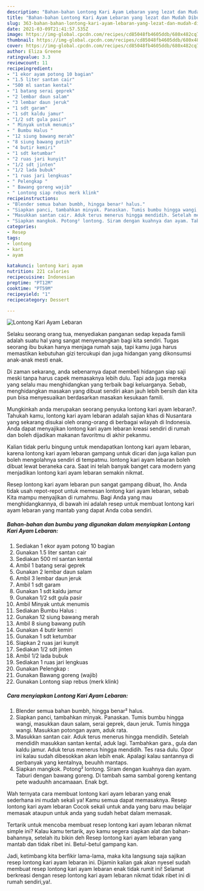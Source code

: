 ```yaml
---
description: "Bahan-bahan Lontong Kari Ayam Lebaran yang lezat dan Mudah Dibuat"
title: "Bahan-bahan Lontong Kari Ayam Lebaran yang lezat dan Mudah Dibuat"
slug: 363-bahan-bahan-lontong-kari-ayam-lebaran-yang-lezat-dan-mudah-dibuat
date: 2021-03-09T21:41:57.535Z
image: https://img-global.cpcdn.com/recipes/cd85048fb4605ddb/680x482cq70/lontong-kari-ayam-lebaran-foto-resep-utama.jpg
thumbnail: https://img-global.cpcdn.com/recipes/cd85048fb4605ddb/680x482cq70/lontong-kari-ayam-lebaran-foto-resep-utama.jpg
cover: https://img-global.cpcdn.com/recipes/cd85048fb4605ddb/680x482cq70/lontong-kari-ayam-lebaran-foto-resep-utama.jpg
author: Eliza Greene
ratingvalue: 3.3
reviewcount: 11
recipeingredient:
- "1 ekor ayam potong 10 bagian"
- "1.5 liter santan cair"
- "500 ml santan kental"
- "1 batang serai geprek"
- "2 lembar daun salam"
- "3 lembar daun jeruk"
- "1 sdt garam"
- "1 sdt kaldu jamur"
- "1/2 sdt gula pasir"
- " Minyak untuk menumis"
- " Bumbu Halus "
- "12 siung bawang merah"
- "8 siung bawang putih"
- "4 butir kemiri"
- "1 sdt ketumbar"
- "2 ruas jari kunyit"
- "1/2 sdt jinten"
- "1/2 lada bubuk"
- "1 ruas jari lengkuas"
- " Pelengkap "
- " Bawang goreng wajib"
- " Lontong siap rebus merk klink"
recipeinstructions:
- "Blender semua bahan bumbh, hingga benar² halus."
- "Siapkan panci, tambahkan minyak. Panaskan. Tumis bumbu hingga wangi, masukkan daun salam, serai geprek, daun jeruk. Tumis hingga wangi. Masukkan potongan ayam, aduk rata."
- "Masukkan santan cair. Aduk terus menerus hingga mendidih. Setelah mendidih masukkan santan kental, aduk lagi. Tambahkan gara., gula dan kaldu jamur. Aduk terus menerus hingga mendidih. Tes rasa dulu. Opor ini kalau sudah dibesokkan akan lebih enak. Apalagi kalau santannya di perbanyak yang kentalnya, beuuhh mantaps."
- "Siapkan mangkok. Potong² lontong. Siram dengan kuahnya dan ayam. Taburi dengan bawang goreng. Di tambah sama sambal goreng kentang pete waduuhh ancamaaan. Enak bgt."
categories:
- Resep
tags:
- lontong
- kari
- ayam

katakunci: lontong kari ayam 
nutrition: 221 calories
recipecuisine: Indonesian
preptime: "PT12M"
cooktime: "PT59M"
recipeyield: "1"
recipecategory: Dessert

---
```



![Lontong Kari Ayam Lebaran](https://img-global.cpcdn.com/recipes/cd85048fb4605ddb/680x482cq70/lontong-kari-ayam-lebaran-foto-resep-utama.jpg)

Selaku seorang orang tua, menyediakan panganan sedap kepada famili adalah suatu hal yang sangat menyenangkan bagi kita sendiri. Tugas seorang ibu bukan hanya menjaga rumah saja, tapi kamu juga harus memastikan kebutuhan gizi tercukupi dan juga hidangan yang dikonsumsi anak-anak mesti enak.

Di zaman  sekarang, anda sebenarnya dapat membeli hidangan siap saji meski tanpa harus capek memasaknya lebih dulu. Tapi ada juga mereka yang selalu mau menghidangkan yang terbaik bagi keluarganya. Sebab, menghidangkan masakan yang dibuat sendiri akan jauh lebih bersih dan kita pun bisa menyesuaikan berdasarkan masakan kesukaan famili. 



Mungkinkah anda merupakan seorang penyuka lontong kari ayam lebaran?. Tahukah kamu, lontong kari ayam lebaran adalah sajian khas di Nusantara yang sekarang disukai oleh orang-orang di berbagai wilayah di Indonesia. Anda dapat menyajikan lontong kari ayam lebaran kreasi sendiri di rumah dan boleh dijadikan makanan favoritmu di akhir pekanmu.

Kalian tidak perlu bingung untuk mendapatkan lontong kari ayam lebaran, karena lontong kari ayam lebaran gampang untuk dicari dan juga kalian pun boleh mengolahnya sendiri di tempatmu. lontong kari ayam lebaran boleh dibuat lewat beraneka cara. Saat ini telah banyak banget cara modern yang menjadikan lontong kari ayam lebaran semakin nikmat.

Resep lontong kari ayam lebaran pun sangat gampang dibuat, lho. Anda tidak usah repot-repot untuk memesan lontong kari ayam lebaran, sebab Kita mampu menyajikan di rumahmu. Bagi Anda yang mau menghidangkannya, di bawah ini adalah resep untuk membuat lontong kari ayam lebaran yang mantab yang dapat Anda coba sendiri.

<!--inarticleads1-->

##### Bahan-bahan dan bumbu yang digunakan dalam menyiapkan Lontong Kari Ayam Lebaran:

1. Sediakan 1 ekor ayam potong 10 bagian
1. Gunakan 1.5 liter santan cair
1. Sediakan 500 ml santan kental
1. Ambil 1 batang serai geprek
1. Gunakan 2 lembar daun salam
1. Ambil 3 lembar daun jeruk
1. Ambil 1 sdt garam
1. Gunakan 1 sdt kaldu jamur
1. Gunakan 1/2 sdt gula pasir
1. Ambil  Minyak untuk menumis
1. Sediakan  Bumbu Halus :
1. Gunakan 12 siung bawang merah
1. Ambil 8 siung bawang putih
1. Gunakan 4 butir kemiri
1. Gunakan 1 sdt ketumbar
1. Siapkan 2 ruas jari kunyit
1. Sediakan 1/2 sdt jinten
1. Ambil 1/2 lada bubuk
1. Sediakan 1 ruas jari lengkuas
1. Gunakan  Pelengkap :
1. Gunakan  Bawang goreng (wajib)
1. Gunakan  Lontong siap rebus (merk klink)




<!--inarticleads2-->

##### Cara menyiapkan Lontong Kari Ayam Lebaran:

1. Blender semua bahan bumbh, hingga benar² halus.
1. Siapkan panci, tambahkan minyak. Panaskan. Tumis bumbu hingga wangi, masukkan daun salam, serai geprek, daun jeruk. Tumis hingga wangi. Masukkan potongan ayam, aduk rata.
1. Masukkan santan cair. Aduk terus menerus hingga mendidih. Setelah mendidih masukkan santan kental, aduk lagi. Tambahkan gara., gula dan kaldu jamur. Aduk terus menerus hingga mendidih. Tes rasa dulu. Opor ini kalau sudah dibesokkan akan lebih enak. Apalagi kalau santannya di perbanyak yang kentalnya, beuuhh mantaps.
1. Siapkan mangkok. Potong² lontong. Siram dengan kuahnya dan ayam. Taburi dengan bawang goreng. Di tambah sama sambal goreng kentang pete waduuhh ancamaaan. Enak bgt.




Wah ternyata cara membuat lontong kari ayam lebaran yang enak sederhana ini mudah sekali ya! Kamu semua dapat memasaknya. Resep lontong kari ayam lebaran Cocok sekali untuk anda yang baru mau belajar memasak ataupun untuk anda yang sudah hebat dalam memasak.

Tertarik untuk mencoba membuat resep lontong kari ayam lebaran nikmat simple ini? Kalau kamu tertarik, ayo kamu segera siapkan alat dan bahan-bahannya, setelah itu bikin deh Resep lontong kari ayam lebaran yang mantab dan tidak ribet ini. Betul-betul gampang kan. 

Jadi, ketimbang kita berfikir lama-lama, maka kita langsung saja sajikan resep lontong kari ayam lebaran ini. Dijamin kalian gak akan nyesel sudah membuat resep lontong kari ayam lebaran enak tidak rumit ini! Selamat berkreasi dengan resep lontong kari ayam lebaran nikmat tidak ribet ini di rumah sendiri,ya!.

